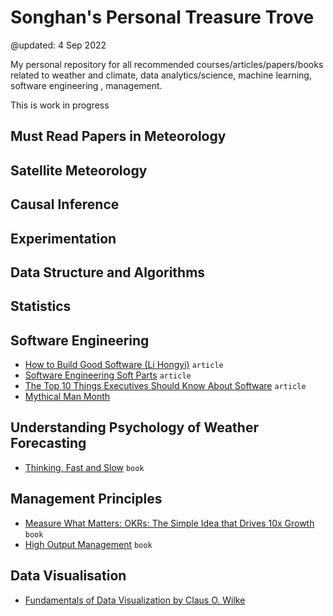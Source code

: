 # Songhan's Personal Treasure Trove

@updated: 4 Sep 2022

My personal repository for all recommended courses/articles/papers/books related to weather and climate, data analytics/science, machine learning, software engineering , management.

This is work in progress

## Must Read Papers in Meteorology

## Satellite Meteorology

## Causal Inference

## Experimentation

## Data Structure and Algorithms

## Statistics


## Software Engineering

* [How to Build Good Software (Li Hongyi)](https://www.csc.gov.sg/articles/how-to-build-good-software)  `article`
* [Software Engineering Soft Parts](https://addyosmani.com/blog/software-engineering-soft-parts/?fbclid=IwAR1TPTfWU_XoeMLjOXaXQNqJNuMsIxfokmkqM5mBiExC-T9stGN8GWmiWsA)  `article`
* [The Top 10 Things Executives Should Know About Software](https://cacm.acm.org/magazines/2019/7/237712-the-top-10-things-executives-should-know-about-software/fulltext) `article`
* [Mythical Man Month](https://www.amazon.sg/Mythical-Man-Month-Software-Engineering-Anniversary/dp/0201835959/ref=sr_1_1?adgrpid=98801527874&gclid=CjwKCAjw9suYBhBIEiwA7iMhNMqqURDKkvJKwu6UePGlwQoQb465FGeqNWyoEvwF2yo0pHVz7xQxaRoCSUoQAvD_BwE&hvadid=584074661405&hvdev=c&hvlocphy=9062514&hvnetw=g&hvqmt=e&hvrand=10975768581011670754&hvtargid=kwd-297943366783&hydadcr=3469_325591&keywords=mythical+man+month&qid=1662273049&sr=8-1)

## Understanding Psychology of Weather Forecasting

* [Thinking, Fast and Slow](https://www.amazon.sg/Thinking-Fast-Slow-Daniel-Kahneman/dp/0141033576/ref=asc_df_0141033576/?tag=googleshoppin-22&linkCode=df0&hvadid=389120532389&hvpos=&hvnetw=g&hvrand=17701076637587390457&hvpone=&hvptwo=&hvqmt=&hvdev=c&hvdvcmdl=&hvlocint=&hvlocphy=9062512&hvtargid=pla-394582189334&psc=1) `book`

## Management Principles
* [Measure What Matters: OKRs: The Simple Idea that Drives 10x Growth](https://www.amazon.sg/Measure-What-Matters-Simple-Drives/dp/024134848X/ref=asc_df_024134848X/?tag=googleshoppin-22&linkCode=df0&hvadid=389049660685&hvpos=&hvnetw=g&hvrand=17701076637587390457&hvpone=&hvptwo=&hvqmt=&hvdev=c&hvdvcmdl=&hvlocint=&hvlocphy=9062512&hvtargid=pla-440960730426&psc=1) `book`
* [High Output Management](https://www.amazon.sg/High-Output-Management-Andrew-Grove/dp/0679762884/ref=asc_df_0679762884/?tag=googleshoppin-22&linkCode=df0&hvadid=389124471048&hvpos=&hvnetw=g&hvrand=1958147450115323380&hvpone=&hvptwo=&hvqmt=&hvdev=c&hvdvcmdl=&hvlocint=&hvlocphy=9062514&hvtargid=pla-487139763997&psc=1) `book`

## Data Visualisation
* [Fundamentals of Data Visualization by Claus O. Wilke](https://clauswilke.com/dataviz/)
